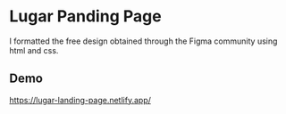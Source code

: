 
# Lugar Panding Page

I formatted the free design obtained through the Figma community using html and css.


## Demo

https://lugar-landing-page.netlify.app/
